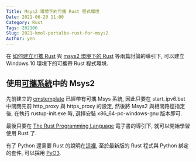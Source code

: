 ```yaml
---
Title: Msys2 環境下的可攜 Rust 程式環境
Date: 2021-06-20 11:00
Category: Rust
Tags: 202106
Slug: 2021-kmol-portalbe-rust-for-msys2
Author: yen
---
```


在 [如何建立可攜 Rust] 與 [msys2 環境下的 Rust] 等兩篇討論的導引下, 可以建立 Windows 10 環境下的可攜帶 Rust 程式環境.

<!-- PELICAN_END_SUMMARY -->

使用[可攜系統]中的 Msys2
----

先前建立的 [cmstemplate] 已經帶有可攜 Msys 系統, 因此只要在 start_ipv6.bat 中關閉先前 http_proxy 與 https_proxy 的設定, 然後將 Msys2 與相關路徑指定後, 在執行 rustup-init.exe 時, 選擇安裝 x86_64-pc-windows-gnu 版本即可.

最後只要在 [The Rust Programming Language] 電子書的導引下, 就可以開始學習使用 Rust 了.

有了 Python 還需要 Rust 的說明在[這裡](https://developers.redhat.com/blog/2017/11/16/speed-python-using-rust#example), 至於最新版的 Rust 程式與 Python 綁定的套件, 可以採用 [PyO3].

[可攜系統]: http://mde.tw/cmstemplate/content/%E5%8F%AF%E6%94%9C%E7%B3%BB%E7%B5%B1.html
[cmstemplate]: https://mde.tw/cmstemplate
[The Rust Programming Language]: https://lise-henry.github.io/books/trpl2.pdf
[PyO3]: https://github.com/PyO3/pyo3

[如何建立可攜 Rust]: https://stackoverflow.com/questions/53928194/how-do-i-get-a-portable-installation-of-the-rust-programming-language 
[msys2 環境下的 Rust]: https://stackoverflow.com/questions/47379214/step-by-step-instruction-to-install-rust-and-cargo-for-mingw-with-msys2
